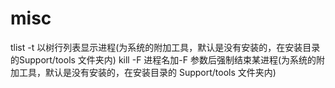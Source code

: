 # misc



tlist -t 以树行列表显示进程(为系统的附加工具，默认是没有安装的，在安装目录的Support/tools 文件夹内)
kill -F 进程名加-F 参数后强制结束某进程(为系统的附加工具，默认是没有安装的，在安装目录的
Support/tools 文件夹内)